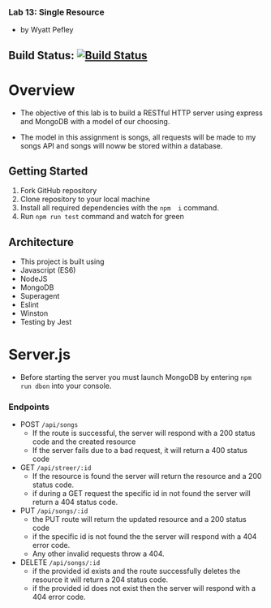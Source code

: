 ### Lab 13: Single Resource
- by Wyatt Pefley
## Build Status: [![Build Status](https://travis-ci.com/peffles/11-14-express-api.svg?branch=master)](https://travis-ci.com/peffles/11-14-express-api)
# Overview
- The objective of  this lab is to build a RESTful HTTP server using express and MongoDB with a model of our choosing.

- The model in this assignment is songs, all requests will be made to my songs API and songs will noww be stored within a database.

## Getting Started

1. Fork GitHub repository
2. Clone repository to your local machine
3. Install all required dependencies with the `npm  i` command.
4. Run `npm run test` command and watch for green

## Architecture
- This project is built using 
- Javascript (ES6)
- NodeJS
- MongoDB
- Superagent
- Eslint
- Winston
- Testing by Jest

# Server.js
- Before starting the server you must launch MongoDB by entering `npm run dbon` into your console.
 
### Endpoints
* POST `/api/songs`
  * If the route is successful, the server will respond with a 200 status code and the created resource
  * If the server fails due to a bad request, it will return a 400 status code
* GET `/api/streer/:id`
  * If the resource is found the server will return the resource and a 200 status code.  
  * if during a GET request the specific id in not found the server will return a 404 status code.
* PUT `/api/songs/:id`
  * the PUT route will return the updated resource and a 200 status code 
  * if the specific id is not found the the server will respond with a 404 error code.
  * Any other invalid requests throw a 404.
* DELETE `/api/songs/:id`
  * if the provided id exists and the route successfully deletes the resource it will return a 204 status code.
  * if the provided id does not exist then the server will respond with a 404 error code.
